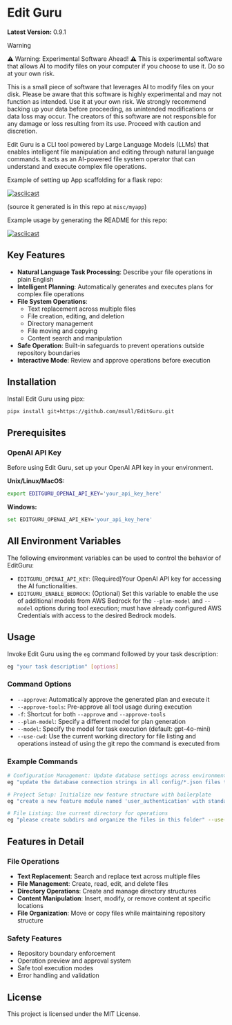 # Edit Guru

**Latest Version:** 0.9.1


> [!WARNING]  
> ⚠️ Warning: Experimental Software Ahead! ⚠️
> This is experimental software that allows AI to modify files on your computer if you choose to use it.
> Do so at your own risk.
>
> This is a small piece of software that leverages AI to modify files on your disk.
> Please be aware that this software is highly experimental and may not function as intended.
> Use it at your own risk. We strongly recommend backing up your data before proceeding,
> as unintended modifications or data loss may occur.
> The creators of this software are not responsible for any damage or loss resulting from its use.
> Proceed with caution and discretion.

Edit Guru is a CLI tool powered by Large Language Models (LLMs) that enables intelligent file manipulation and editing
through natural language commands. It acts as an AI-powered file system operator that can understand and execute complex
file operations.

Example of setting up App scaffolding for a flask repo:

[![asciicast](https://asciinema.org/a/8gA1IqODn57ytDRpIwsbjVvWX.svg)](https://asciinema.org/a/8gA1IqODn57ytDRpIwsbjVvWX?speed=1.5)

(source it generated is in this repo at `misc/myapp`)

Example usage by generating the README for this repo:

[![asciicast](https://asciinema.org/a/VofKYWuifGLijwhQTfr5AH7N1.svg)](https://asciinema.org/a/VofKYWuifGLijwhQTfr5AH7N1?t=5&speed=1.5)

## Key Features

- **Natural Language Task Processing**: Describe your file operations in plain English
- **Intelligent Planning**: Automatically generates and executes plans for complex file operations
- **File System Operations**:
    - Text replacement across multiple files
    - File creation, editing, and deletion
    - Directory management
    - File moving and copying
    - Content search and manipulation
- **Safe Operation**: Built-in safeguards to prevent operations outside repository boundaries
- **Interactive Mode**: Review and approve operations before execution

## Installation

Install Edit Guru using pipx:

```bash
pipx install git+https://github.com/msull/EditGuru.git
```

## Prerequisites

### OpenAI API Key

Before using Edit Guru, set up your OpenAI API key in your environment.

**Unix/Linux/MacOS:**

```bash
export EDITGURU_OPENAI_API_KEY='your_api_key_here'
```

**Windows:**

```bash
set EDITGURU_OPENAI_API_KEY='your_api_key_here'

```

## All Environment Variables

The following environment variables can be used to control the behavior of EditGuru:
- `EDITGURU_OPENAI_API_KEY`: (Required)Your OpenAI API key for accessing the AI functionalities.
- `EDITGURU_ENABLE_BEDROCK`: (Optional) Set this variable to enable the use of additional models from AWS Bedrock for
  the `--plan-model` and `--model` options during tool execution; must have already configured AWS Credentials with
  access to the desired Bedrock models.

## Usage

Invoke Edit Guru using the `eg` command followed by your task description:

```bash
eg "your task description" [options]
```

### Command Options

- `--approve`: Automatically approve the generated plan and execute it
- `--approve-tools`: Pre-approve all tool usage during execution
- `-f`: Shortcut for both `--approve` and `--approve-tools`
- `--plan-model`: Specify a different model for plan generation
- `--model`: Specify the model for task execution (default: gpt-4o-mini)
- `--use-cwd`: Use the current working directory for file listing and operations instead of using the git repo the
  command is executed from

### Example Commands

```bash
# Configuration Management: Update database settings across environments
eg "update the database connection strings in all config/*.json files to use the new hostname db-prod-v2.example.com, but only in files that don't contain 'test' in their name" --approve

# Project Setup: Initialize new feature structure with boilerplate
eg "create a new feature module named 'user_authentication' with standard files: __init__.py, models.py, views.py, and tests/test_*.py files. Add basic boilerplate code in each" -f

# File Listing: Use current directory for operations
eg "please create subdirs and organize the files in this folder" --use-cwd
```

## Features in Detail

### File Operations

- **Text Replacement**: Search and replace text across multiple files
- **File Management**: Create, read, edit, and delete files
- **Directory Operations**: Create and manage directory structures
- **Content Manipulation**: Insert, modify, or remove content at specific locations
- **File Organization**: Move or copy files while maintaining repository structure

### Safety Features

- Repository boundary enforcement
- Operation preview and approval system
- Safe tool execution modes
- Error handling and validation

## License

This project is licensed under the MIT License.
